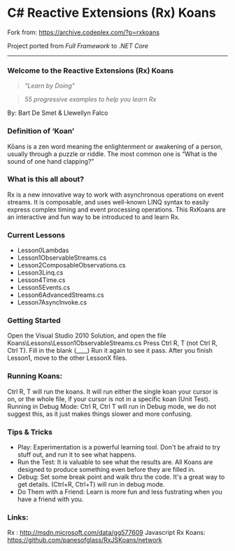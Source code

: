 # C# Reactive Extensions (Rx) Koans

Fork from: https://archive.codeplex.com/?p=rxkoans

Project ported from _Full Framework_ to _.NET Core_

---

### Welcome to the Reactive Extensions (Rx) Koans

> _"Learn by Doing"_

> _55 progressive examples to help you learn Rx_

By: Bart De Smet & Llewellyn Falco 

### Definition of ‘Koan’
Kōans is a zen word meaning the enlightenment or awakening of a person, usually through a puzzle or riddle. The most common one is “What is the sound of one hand clapping?”

### What is this all about?
Rx is a new innovative way to work with asynchronous operations on event streams. It is composable, and uses well-known LINQ syntax to easily express complex timing and event processing operations. 
This RxKoans are an interactive and fun way to be introduced to and learn Rx.

### Current Lessons
 * Lesson0Lambdas
 * Lesson1ObservableStreams.cs
 * Lesson2ComposableObservations.cs
 * Lesson3Linq.cs
 * Lesson4Time.cs
 * Lesson5Events.cs
 * Lesson6AdvancedStreams.cs
 * Lesson7AsyncInvoke.cs

### Getting Started 
Open the Visual Studio 2010 Solution, and open the file Koans\Lessons\Lesson1ObservableStreams.cs
Press Ctrl R, T (not Ctrl R, Ctrl T). Fill in the blank (____) Run it again to see it pass.
After you finish Lesson1, move to the other LessonX files.

### Running Koans:
Ctrl R, T will run the koans. It will run either the single koan your cursor is on, or the whole file, if your cursor is not in a specific koan (Unit Test).
Running in Debug Mode:
Ctrl R, Ctrl T will run in Debug mode, we do not suggest this, as it just makes things slower and more confusing.


### Tips & Tricks
 * Play: Experimentation is a powerful learning tool. Don't be afraid to try stuff out, and run it to see what happens.
 * Run the Test: It is valuable to see what the results are. All Koans are designed to produce something even before they are filled in.
 * Debug: Set some break point and walk thru the code. It's a great way to get details. (Ctrl+R, Ctrl+T) will run in debug mode.
 * Do Them with a Friend: Learn is more fun and less fustrating when you have a friend with you.

### Links:
Rx : http://msdn.microsoft.com/data/gg577609
Javascript Rx Koans: https://github.com/panesofglass/RxJSKoans/network